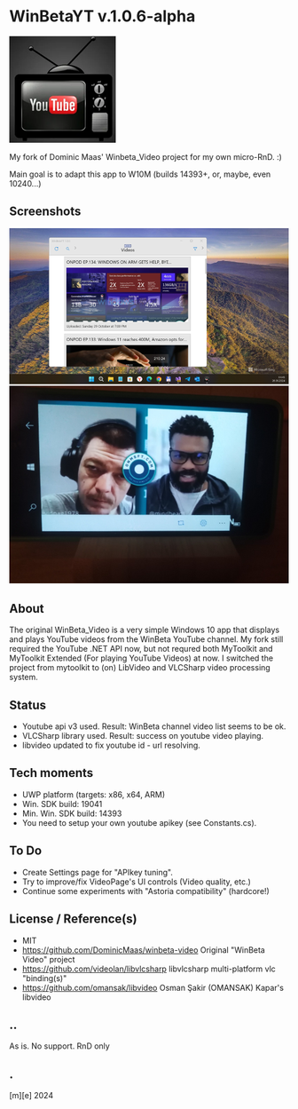 # WinBetaYT v.1.0.6-alpha
![Logo](/Images/logo.png)

My fork of Dominic Maas' Winbeta_Video project for my own micro-RnD. :)

Main goal is to adapt this app to W10M (builds 14393+, or, maybe, even 10240...)

## Screenshots
![x64](/Images/shot1.png)
![ARM](/Images/shot2.png)

## About
The original WinBeta_Video is a very simple Windows 10 app that displays and plays YouTube videos 
from the WinBeta YouTube channel.
My fork still required the YouTube .NET API now, but not requred both MyToolkit and MyToolkit Extended (For playing YouTube Videos) at now.
I switched the project from mytoolkit to (on) LibVideo and VLCSharp video processing system.


## Status
- Youtube api v3 used. Result: WinBeta channel video list seems to be ok.
- VLCSharp library used. Result: success on youtube video playing. 
- libvideo updated to fix youtube id - url resolving.  


## Tech moments
- UWP platform (targets: x86, x64, ARM)
- Win. SDK build: 19041 
- Min. Win. SDK build: 14393
- You need to setup your own youtube apikey (see Constants.cs).


## To Do
* Create Settings page for "APIkey tuning".  
* Try to improve/fix VideoPage's UI controls (Video quality, etc.)
* Continue some experiments with "Astoria compatibility" (hardcore!)

## License / Reference(s)
- MIT
- https://github.com/DominicMaas/winbeta-video Original "WinBeta Video" project
- https://github.com/videolan/libvlcsharp libvlcsharp multi-platform vlc "binding(s)"
- https://github.com/omansak/libvideo Osman Şakir (OMANSAK) Kapar's libvideo

## ..

As is. No support. RnD only

## .
[m][e] 2024